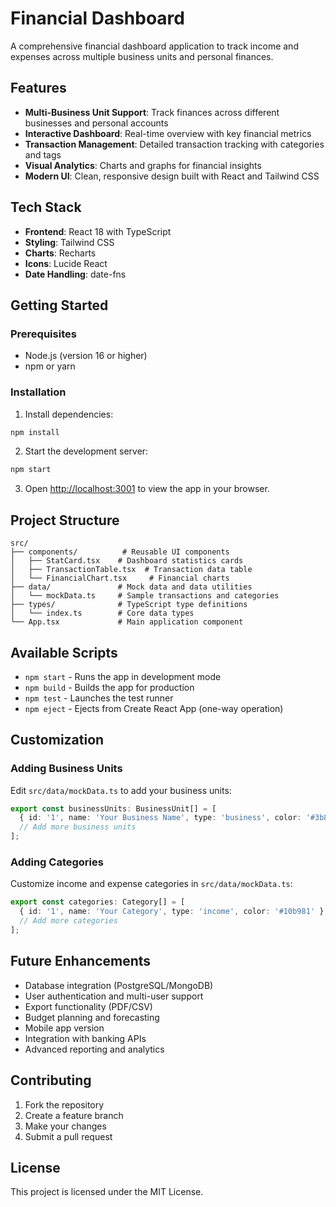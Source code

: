 # Financial Dashboard

A comprehensive financial dashboard application to track income and expenses across multiple business units and personal finances.

## Features

- **Multi-Business Unit Support**: Track finances across different businesses and personal accounts
- **Interactive Dashboard**: Real-time overview with key financial metrics
- **Transaction Management**: Detailed transaction tracking with categories and tags
- **Visual Analytics**: Charts and graphs for financial insights
- **Modern UI**: Clean, responsive design built with React and Tailwind CSS

## Tech Stack

- **Frontend**: React 18 with TypeScript
- **Styling**: Tailwind CSS
- **Charts**: Recharts
- **Icons**: Lucide React
- **Date Handling**: date-fns

## Getting Started

### Prerequisites

- Node.js (version 16 or higher)
- npm or yarn

### Installation

1. Install dependencies:
```bash
npm install
```

2. Start the development server:
```bash
npm start
```

3. Open [http://localhost:3001](http://localhost:3001) to view the app in your browser.

## Project Structure

```
src/
├── components/          # Reusable UI components
│   ├── StatCard.tsx    # Dashboard statistics cards
│   ├── TransactionTable.tsx  # Transaction data table
│   └── FinancialChart.tsx     # Financial charts
├── data/               # Mock data and data utilities
│   └── mockData.ts     # Sample transactions and categories
├── types/              # TypeScript type definitions
│   └── index.ts        # Core data types
└── App.tsx             # Main application component
```

## Available Scripts

- `npm start` - Runs the app in development mode
- `npm build` - Builds the app for production
- `npm test` - Launches the test runner
- `npm eject` - Ejects from Create React App (one-way operation)

## Customization

### Adding Business Units

Edit `src/data/mockData.ts` to add your business units:

```typescript
export const businessUnits: BusinessUnit[] = [
  { id: '1', name: 'Your Business Name', type: 'business', color: '#3b82f6' },
  // Add more business units
];
```

### Adding Categories

Customize income and expense categories in `src/data/mockData.ts`:

```typescript
export const categories: Category[] = [
  { id: '1', name: 'Your Category', type: 'income', color: '#10b981' },
  // Add more categories
];
```

## Future Enhancements

- Database integration (PostgreSQL/MongoDB)
- User authentication and multi-user support
- Export functionality (PDF/CSV)
- Budget planning and forecasting
- Mobile app version
- Integration with banking APIs
- Advanced reporting and analytics

## Contributing

1. Fork the repository
2. Create a feature branch
3. Make your changes
4. Submit a pull request

## License

This project is licensed under the MIT License.
